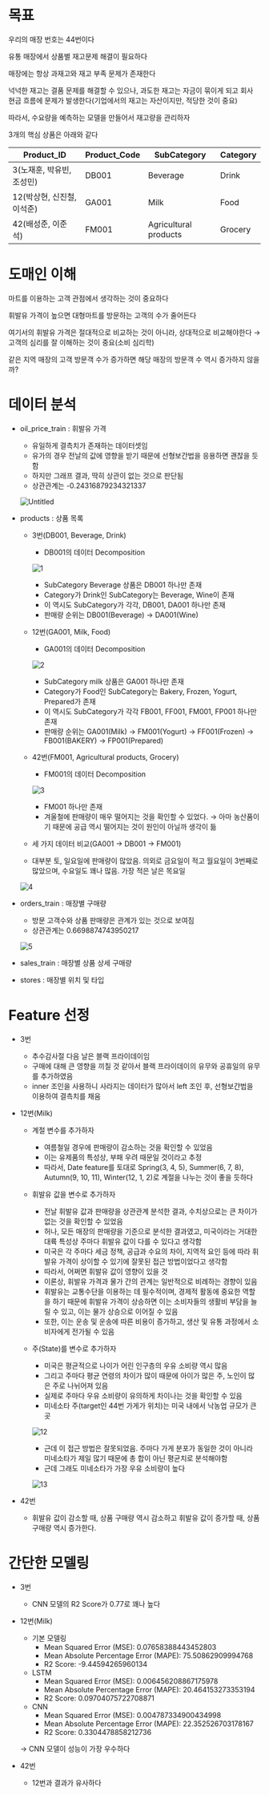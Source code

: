 # 목표

우리의 매장 번호는 44번이다

유통 매장에서 상품별 재고문제 해결이 필요하다

매장에는 항상 과재고와 재고 부족 문제가 존재한다

넉넉한 재고는 결품 문제를 해결할 수 있으나, 과도한 재고는 자금이 묶이게 되고 회사 현금 흐름에 문제가 발생한다(기업에서의 재고는 자산이지만, 적당한 것이 중요)

따라서, 수요량을 예측하는 모델을 만들어서 재고량을 관리하자

3개의 핵심 상품은 아래와 같다

| Product_ID | Product_Code | SubCategory | Category |
| --- | --- | --- | --- |
| 3(노재훈, 박유빈, 조성민) | DB001 | Beverage | Drink |
| 12(박상현, 신진철, 이석준) | GA001 | Milk | Food |
| 42(배성준, 이준석) | FM001 | Agricultural products | Grocery |

# 도매인 이해

마트를 이용하는 고객 관점에서 생각하는 것이 중요하다

휘발유 가격이 높으면 대형마트를 방문하는 고객의 수가 줄어든다

여기서의 휘발유 가격은 절대적으로 비교하는 것이 아니라, 상대적으로 비교해야한다 → 고객의 심리를 잘 이해하는 것이 중요(소비 심리학)

같은 지역 매장의 고객 방문객 수가 증가하면 해당 매장의 방문객 수 역시 증가하지 않을까?

# 데이터 분석

- oil_price_train : 휘발유 가격
    - 유일하게 결측치가 존재하는 데이터셋임
    - 유가의 경우 전날의 값에 영향을 받기 때문에 선형보간법을 응용하면 괜찮을 듯함
    - 하지만 그래프 결과, 딱히 상관이 없는 것으로 판단됨
    - 상관관계는 -0.24316879234321337
    
    ![Untitled](https://github.com/justgotothedesk/KT_AIVLE/assets/114928709/69d745f3-cef1-4019-ab29-37278b5110f2)

    
- products : 상품 목록
    - 3번(DB001, Beverage, Drink)
        - DB001의 데이터 Decomposition
        
        ![1](https://github.com/justgotothedesk/KT_AIVLE/assets/114928709/013e2d8d-3aaa-4856-8732-0fc84b2d9e56)

        
        - SubCategory Beverage 상품은  DB001 하나만 존재
        - Category가 Drink인 SubCategory는 Beverage, Wine이 존재
        - 이 역시도 SubCategory가 각각, DB001, DA001 하나만 존재
        - 판매량 순위는 DB001(Beverage) → DA001(Wine)
    - 12번(GA001, Milk, Food)
        - GA001의 데이터 Decomposition
        
        ![2](https://github.com/justgotothedesk/KT_AIVLE/assets/114928709/adad9868-2cb1-4e87-b6d3-e4c682023deb)

        
        - SubCategory milk 상품은 GA001 하나만 존재
        - Category가 Food인 SubCategory는 Bakery, Frozen, Yogurt, Prepared가 존재
        - 이 역시도 SubCategory가 각각 FB001, FF001, FM001, FP001 하나만 존재
        - 판매량 순위는 GA001(Milk) → FM001(Yogurt) → FF001(Frozen) → FB001(BAKERY) → FP001(Prepared)
    - 42번(FM001, Agricultural products, Grocery)
        - FM001의 데이터 Decomposition
        
        ![3](https://github.com/justgotothedesk/KT_AIVLE/assets/114928709/d009c823-b768-4520-b6aa-96570d2d4829)

        
        - FM001 하나만 존재
        - 겨울철에 판매량이 매우 떨어지는 것을 확인할 수 있었다. → 아마 농산품이기 때문에 공급 역시 떨어지는 것이 원인이 아닐까 생각이 듦
    - 세 가지 데이터 비교(GA001 → DB001 → FM001)
    - 대부분 토, 일요일에 판매량이 많았음. 의외로 금요일이 적고 월요일이 3번째로 많았으며, 수요일도 꽤나 많음. 가장 적은 날은 목요일
    
    ![4](https://github.com/justgotothedesk/KT_AIVLE/assets/114928709/5ba6c716-3293-4477-aaba-963b0bea7bbc)

    
- orders_train : 매장별 구매량
    - 방문 고객수와 상품 판매량은 관계가 있는 것으로 보여짐
    - 상관관계는 0.6698874743950217
    
    ![5](https://github.com/justgotothedesk/KT_AIVLE/assets/114928709/81238738-92ef-4a84-9927-1b558b2fd827)

    
- sales_train : 매장별 상품 상세 구매량
- stores : 매장별 위치 및 타입

# Feature 선정

- 3번
    - 추수감사절 다음 날은 블랙 프라이데이임
    - 구매에 대해 큰 영향을 끼칠 것 같아서 블랙 프라이데이의 유무와 공휴일의 유무를 추가하였음
    - inner 조인을 사용하니 사라지는 데이터가 많아서 left 조인 후, 선형보간법을 이용하여 결측치를 채움
- 12번(Milk)
    - 계절 변수를 추가하자
        - 여름철일 경우에 판매량이 감소하는 것을 확인할 수 있었음
        - 이는 유제품의 특성상, 부패 우려 때문일 것이라고 추정
        - 따라서, Date feature를 토대로 Spring(3, 4, 5), Summer(6, 7, 8), Autumn(9, 10, 11), Winter(12, 1, 2)로 계절을 나누는 것이 좋을 듯하다
    - 휘발유 값을 변수로 추가하자
        - 전날 휘발유 값과 판매량을 상관관계 분석한 결과, 수치상으로는 큰 차이가 없는 것을 확인할 수 있었음
        - 허나, 모든 매장의 판매량을 기준으로 분석한 결과였고, 미국이라는 거대한 대륙 특성상 주마다 휘발유 값이 다를 수 있다고 생각함
        - 미국은 각 주마다 세금 정책, 공급과 수요의 차이, 지역적 요인 등에 따라 휘발유 가격이 상이할 수 있기에 잘못된 접근 방법이었다고 생각함
        - 따라서, 어쩌면 휘발유 값이 영향이 있을 것
        - 이론상, 휘발유 가격과 물가 간의 관계는 일반적으로 비례하는 경향이 있음
        - 휘발유는 교통수단을 이용하는 데 필수적이며, 경제적 활동에 중요한 역할을 하기 때문에 휘발유 가격이 상승하면 이는 소비자들의 생활비 부담을 늘릴 수 있고, 이는 물가 상승으로 이어질 수 있음
        - 또한, 이는 운송 및 운송에 따른 비용이 증가하고, 생산 및 유통 과정에서 소비자에게 전가될 수 있음
    - 주(State)를 변수로 추가하자
        - 미국은 평균적으로 나이가 어린 인구층의 우유 소비량 역시 많음
        - 그리고 주마다 평균 연령의 차이가 많이 때문에 아이가 많은 주, 노인이 많은 주로 나뉘어져 있음
        - 실제로 주마다 우유 소비량이 유의하게 차이나는 것을 확인할 수 있음
        - 미네소타 주(target인 44번 가게가 위치)는 미국 내에서 낙농업 규모가 큰 곳
            
        ![12](https://github.com/justgotothedesk/KT_AIVLE/assets/114928709/25d8c0d6-9ee4-4e18-b815-84b881965426)

            
        - 근데 이 접근 방법은 잘못되었음. 주마다 가게 분포가 동일한 것이 아니라 미네소타가 제일 많기 때문에 총 합이 아닌 평균치로 분석해야함
        - 근데 그래도 미네소타가 가장 우유 소비량이 높다
        
        ![13](https://github.com/justgotothedesk/KT_AIVLE/assets/114928709/9d84d789-d6e1-4fcc-9b41-f33b19c32ee2)

        
- 42번
    - 휘발유 값이 감소할 때, 상품 구매량 역시 감소하고 휘발유 값이 증가할 때, 상품 구매량 역시 증가한다.

# 간단한 모델링

- 3번
    - CNN 모델의 R2 Score가 0.77로 꽤나 높다
- 12번(Milk)
    - 기본 모델링
        - Mean Squared Error (MSE): 0.07658388443452803
        - Mean Absolute Percentage Error (MAPE): 75.50862909994768
        - R2 Score: -9.44594265960134
    - LSTM
        - Mean Squared Error (MSE): 0.006456208867175978
        - Mean Absolute Percentage Error (MAPE): 20.464153273353194
        - R2 Score: 0.09704075722708871
    - CNN
        - Mean Squared Error (MSE): 0.004787334900434998
        - Mean Absolute Percentage Error (MAPE): 22.352526703178167
        - R2 Score: 0.3304478858212736
    
    → CNN 모델이 성능이 가장 우수하다
    
- 42번
    - 12번과 결과가 유사하다
